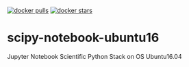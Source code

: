 [![docker pulls](https://img.shields.io/docker/pulls/lonelygo/scipy-notebook-ubuntu16.svg)](https://hub.docker.com/r/lonelygo/scipy-notebook-ubuntu16/)
[![docker stars](https://img.shields.io/docker/stars/lonelygo/scipy-notebook-ubuntu16.svg)](https://hub.docker.com/r/lonelygo/scipy-notebook-ubuntu16/)

# scipy-notebook-ubuntu16
Jupyter Notebook Scientific Python Stack on OS Ubuntu16.04
